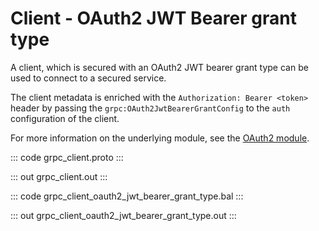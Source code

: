 # Client - OAuth2 JWT Bearer grant type

A client, which is secured with an OAuth2 JWT bearer grant type can be
used to connect to a secured service.

The client metadata is enriched with the `Authorization: Bearer <token>`
header by passing the `grpc:OAuth2JwtBearerGrantConfig` to the `auth`
configuration of the client.

For more information on the underlying module,
see the [OAuth2 module](https://docs.central.ballerina.io/ballerina/oauth2/latest/).

::: code grpc_client.proto :::

::: out grpc_client.out :::

::: code grpc_client_oauth2_jwt_bearer_grant_type.bal :::

::: out grpc_client_oauth2_jwt_bearer_grant_type.out :::